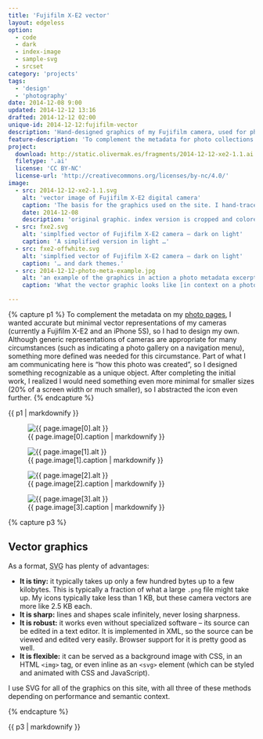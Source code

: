 ```yaml
---
title: 'Fujifilm X-E2 vector'
layout: edgeless
option:
  - code
  - dark
  - index-image
  - sample-svg
  - srcset
category: 'projects'
tags:
  - 'design'
  - 'photography'
date: 2014-12-08 9:00
updated: 2014-12-12 13:16
drafted: 2014-12-12 02:00
unique-id: 2014-12-12:fujifilm-vector
description: 'Hand-designed graphics of my Fujifilm camera, used for photo metadata on this site.'
feature-description: 'To complement the metadata for photo collections on this site, I created hand-designed minimal vector graphics to represent my camera. I needed a custom design, so I had to do it myself!'
project:
  download: http://static.olivermak.es/fragments/2014-12-12-xe2-1.1.ai
  filetype: '.ai'
  license: 'CC BY-NC'
  license-url: 'http://creativecommons.org/licenses/by-nc/4.0/'
image:
  - src: 2014-12-12-xe2-1.1.svg
    alt: 'vector image of Fujifilm X-E2 digital camera'
    caption: 'The basis for the graphics used on the site. I hand-traced an image of the camera in Adobe Illustrator. I could have automated this process, but I preferred to brush up on Illustrator and create a more maintainable result.'
    date: 2014-12-08
    description: 'original graphic. index version is cropped and colored gray7'
  - src: fxe2.svg
    alt: 'simplfied vector of Fujifilm X-E2 camera – dark on light'
    caption: 'A simplified version in light …'
  - src: fxe2-offwhite.svg
    alt: 'simplfied vector of Fujifilm X-E2 camera – dark on light'
    caption: '… and dark themes.'
  - src: 2014-12-12-photo-meta-example.jpg
    alt: 'an example of the graphics in action a photo metadata excerpt'
    caption: 'What the vector graphic looks like [in context on a photo page](http://olivermak.es/2014/11/turntable/).'

---
```


{% capture p1 %}
To complement the metadata on my [photo pages](/photography/), I wanted accurate but minimal vector representations of my cameras (currently a Fujifilm X-E2 and an iPhone 5S), so I had to design my own. Although generic representations of cameras are appropriate for many circumstances (such as indicating a photo gallery on a navigation menu), something more defined was needed for this circumstance. Part of what I am communicating here is “how this photo was created”, so I designed something recognizable as a unique object. After completing the initial work, I realized I would need something even more minimal for smaller sizes (20% of a screen width or much smaller), so I abstracted the icon even further.
{% endcapture %}

<div class="essay align">
  {{ p1 | markdownify }}
</div>

<figure class="wide svg light noedges">
  <img
    src="{{ site.image-url }}/{{ page.image[0].src }}" 
    alt="{{ page.image[0].alt }}"
  >
  <figcaption>{{ page.image[0].caption | markdownify }}</figcaption>
</figure>

<div class="grid">
  <figure class="grid-figure svg light noedges">
    <img
      src="{{ site.icon-url }}/{{ page.image[1].src }}" 
      alt="{{ page.image[1].alt }}"
    >
    <figcaption>{{ page.image[1].caption | markdownify }}</figcaption>
  </figure>
  <figure class="grid-figure svg dark noedges">
    <img
      src="{{ site.icon-url }}/{{ page.image[2].src }}" 
      alt="{{ page.image[2].alt }}"
    >
    <figcaption>{{ page.image[2].caption | markdownify }}</figcaption>
  </figure>
</div>

<figure class="wide"> 
  <img
    src="{{ site.image-url }}/{{ page.image[3].src }}" 
    sizes="{{ site.wide-sizes }}"
    srcset="{% for srcset1440 in site.srcset1440 %}{{ site.image-url }}/{{ site.srcset1440[forloop.index0] }}/{{ page.image[3].src }} {{ site.srcset1440[forloop.index0] }}w{% if forloop.last == false %}, {% endif %}{% endfor %}"
    alt="{{ page.image[3].alt }}"
  >
  <figcaption>{{ page.image[3].caption | markdownify }}</figcaption>
</figure>

{% capture p3 %}
## Vector graphics

As a format, <abbr title="Scalable Vector Graphics">SVG</abbr> has plenty of advantages:

- **It is tiny:** it typically takes up only a few hundred bytes up to a few kilobytes. This is typically a fraction of what a large `.png` file might take up. My icons typically take less than 1 KB, but these camera vectors are more like 2.5 KB each.
- **It is sharp:** lines and shapes scale infinitely, never losing sharpness.
- **It is robust:** it works even without specialized software – its source can be edited in a text editor. It is implemented in XML, so the source can be viewed and edited very easily. Browser support for it is pretty good as well.
- **It is flexible:** it can be served as a background image with CSS, in an HTML `<img>` tag, or even inline as an `<svg>` element (which can be styled and animated with CSS and JavaScript).

I use SVG for all of the graphics on this site, with all three of these methods depending on performance and semantic context.

{% endcapture %}

<div class="essay">
{{ p3 | markdownify }}
</div>